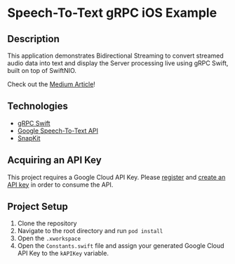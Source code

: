 # Speech-To-Text gRPC iOS Example

## Description

This application demonstrates Bidirectional Streaming to convert streamed audio data into text and display the Server processing live using gRPC Swift, built on top of SwiftNIO.

Check out the [Medium Article](https://medium.com/macoclock/bidirectional-streaming-with-grpc-swift-d11496ea0b3)!

## Technologies

* [gRPC Swift](https://github.com/grpc/grpc-swift)
* [Google Speech-To-Text API](https://cloud.google.com/speech-to-text)
* [SnapKit](https://github.com/SnapKit/SnapKit)

## Acquiring an API Key
This project requires a Google Cloud API Key. Please [register](https://cloud.google.com/apis/docs/getting-started) and [create an API key](https://cloud.google.com/docs/authentication/api-keys) in order to consume the API.

## Project Setup
1. Clone the repository
2. Navigate to the root directory and run `pod install`
3. Open the `.xworkspace`
4. Open the `Constants.swift` file and assign your generated Google Cloud API Key to the `kAPIKey` variable.
